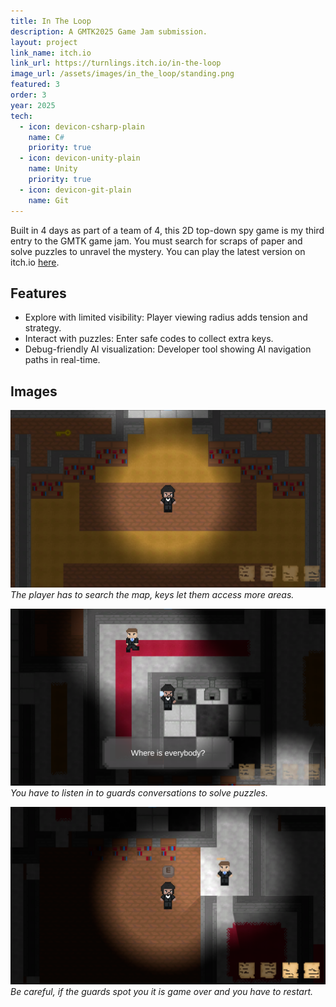 ```yaml
---
title: In The Loop
description: A GMTK2025 Game Jam submission.
layout: project
link_name: itch.io
link_url: https://turnlings.itch.io/in-the-loop
image_url: /assets/images/in_the_loop/standing.png
featured: 3
order: 3
year: 2025
tech:
  - icon: devicon-csharp-plain
    name: C#
    priority: true
  - icon: devicon-unity-plain
    name: Unity
    priority: true
  - icon: devicon-git-plain
    name: Git
---
```


Built in 4 days as part of a team of 4, this 2D top-down spy game is my third entry to the GMTK game jam. You must search for scraps of paper and solve puzzles to unravel the mystery. You can play the latest version on itch.io [here](https://turnlings.itch.io/in-the-loop).

## Features
- Explore with limited visibility: Player viewing radius adds tension and strategy.
- Interact with puzzles: Enter safe codes to collect extra keys.
- Debug-friendly AI visualization: Developer tool showing AI navigation paths in real-time.

## Images
![Standing](/assets/images/in_the_loop/standing.png)
*The player has to search the map, keys let them access more areas.*

![Cup to wall](/assets/images/in_the_loop/cupwall.png)
*You have to listen in to guards conversations to solve puzzles.*

![Guard](/assets/images/in_the_loop/guard.png)
*Be careful, if the guards spot you it is game over and you have to restart.*